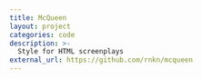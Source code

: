 ```yaml
---
title: McQueen
layout: project
categories: code
description: >-
  Style for HTML screenplays
external_url: https://github.com/rnkn/mcqueen
---
```

